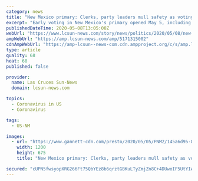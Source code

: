 ```yaml
---
category: news
title: "New Mexico primary: Clerks, party leaders mull safety as voting begins amid COVID-19"
excerpt: "Early voting in New Mexico's primary opened May 5, including in-person voting, as clerks try to keep poll workers and the public safe during COVID-19."
publishedDateTime: 2020-05-08T13:05:00Z
webUrl: "https://www.lcsun-news.com/story/news/politics/2020/05/08/new-mexico-primary-clerks-political-leaders-voter-safety-coronavirus/5171315002/"
ampWebUrl: "https://amp.lcsun-news.com/amp/5171315002"
cdnAmpWebUrl: "https://amp-lcsun--news-com.cdn.ampproject.org/c/s/amp.lcsun-news.com/amp/5171315002"
type: article
quality: 68
heat: 68
published: false

provider:
  name: Las Cruces Sun-News
  domain: lcsun-news.com

topics:
  - Coronavirus in US
  - Coronavirus

tags:
  - US-NM

images:
  - url: "https://www.gannett-cdn.com/presto/2020/05/05/PNM2/145a6d95-8e20-40a2-95aa-1f68cc7cc75b-Vote-13.jpg?auto=webp&crop=5759,3240,x0,y292&format=pjpg&width=1200"
    width: 1200
    height: 675
    title: "New Mexico primary: Clerks, party leaders mull safety as voting begins amid COVID-19"

secured: "cUPN5fwsyopXRG266Ft75QbYEz8b6qrztGBKuLTyZmjZn8C+4DUwoIF5UtYIAFST4lDA63wjMvAOvJBlbrz/p4za4f/Y3Ze/2QQMPSvTJXG/opoOh1dRkVWvoHHDJePv9jHdwjzSN+eUAHYKQiMsD9m/Xnn5ANExlSZGn3G0l4IQ/XlObcl11+CBOgdzodpKWbAjTU2YREn1DKw968MMazahJYKHXB0MjsjKjkY7qgGotiHu+Vw4IaTBBDmp1aQ6coPz7ZwUkCc5ljxjKUaXAPeHynPdGusuetp8W6ktLO3JOuEpRFqtNvgQzEa0FZQ7g1a2u6m/V44Q+HQkDsFFPFgRLjaavgdmI24cyV8DNEmED49r2/1qOJLIvHtv7BVv9XhRCQ/QTwuPKWZe8IInCQKtn4wQ0WJfysFYFT0OftJua896TMuDxc5+V7OxECXVqiML5RYpoJHF8njzPfF/qci/3Arm+LgxHacFF/I9Nvo=;D0EcGD/mRzg6SzP5ta/xYA=="
---
```



